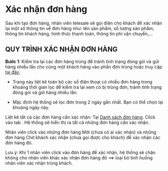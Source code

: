 # Xác nhận đơn hàng

Sau khi tạo đơn hàng, nhân viên telesale sẽ gọi điện cho khách để xác nhận lại một số thông tin về đơn hàng như: tên sản phẩm, số lượng sản phẩm, thông tin khách hàng, hình thức thanh toán, thông tin phí vận chuyển,...
## QUY TRÌNH XÁC NHẬN ĐƠN HÀNG
**Bước 1**: Kiểm tra lại các đơn hàng trùng để tránh tình trạng đóng gói và gửi hàng nhiều lần cho cùng một khách hàng vào phần đơn trùng hoặc truy cập [tại đây.](https://nhanh.vn/order/manage/checkduplicate)
- Trang này liệt kê toàn bộ các số điện thoại có nhiều đơn hàng trong khoảng thời gian lọc để kiểm tra lại xem có bị trùng đơn, tránh tình trạng đóng gói và gửi hàng nhiều lần.

- Mặc định hệ thống sẽ lọc đơn trong 2 ngày gần nhất. Bạn có thể chọn lại khoảng ngày này.

Liệt kê tất cả các đơn hàng cần xác nhận: Tại [Danh sách đơn hàng](https://nhanh.vn/order/manage/index). Click vào tab . Hệ thống sẽ hiển thị ra tất cả những đơn hàng cần xác nhận.

Nhân viên click vào những đơn hàng Mới (chưa có ai xác nhận) và những đơn hàng Chờ khách xác nhận (chưa gọi được cho khách) để xác nhận các đơn hàng đó.

Lưu ý: Khi 1 nhân viên click vào đơn hàng để xác nhận, hệ thống sẽ chặn không cho nhân viên khác xác nhận đơn hàng đó ==> loại bỏ tình huống nhân viên xác nhận trùng khách.
